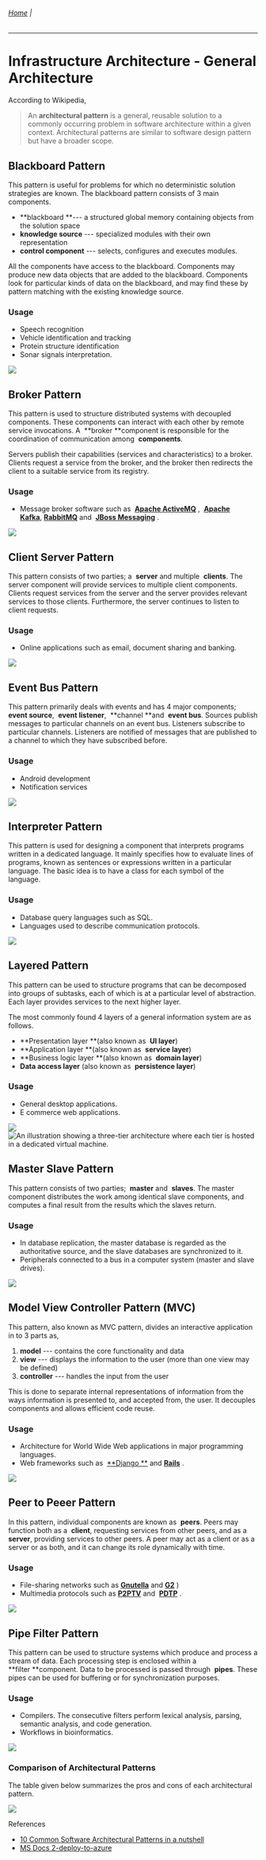 ###### [Home](https://github.com/RyKaj/Documentation/blob/master/README.md) | 
------------


Infrastructure Architecture - General Architecture
================================================
 
According to Wikipedia,

> An **architectural pattern** is a general, reusable solution to a commonly occurring problem in software architecture within a given context. Architectural patterns are similar to software design pattern but have a broader scope.

Blackboard Pattern
------------------

This pattern is useful for problems for which no deterministic solution
strategies are known. The blackboard pattern consists of 3 main
components.

-   **blackboard **--- a structured global memory containing objects from the solution space
-   **knowledge source** --- specialized modules with their own representation
-   **control component** --- selects, configures and executes modules.

All the components have access to the blackboard. Components may produce new data objects that are added to the blackboard. Components look for particular kinds of data on the blackboard, and may find these by pattern matching with the existing knowledge source.

### Usage

-   Speech recognition
-   Vehicle identification and tracking
-   Protein structure identification
-   Sonar signals interpretation.

![](https://miro.medium.com/max/530/1*ArbMx7A21I47llvwUTiSDg.png)

Broker Pattern
--------------

This pattern is used to structure distributed systems with decoupled components. These components can interact with each other by remote service invocations. A  **broker **component is responsible for the coordination of communication among  **components**.

Servers publish their capabilities (services and characteristics) to a broker. Clients request a service from the broker, and the broker then redirects the client to a suitable service from its registry.

### Usage

-   Message broker software such as  [**Apache ActiveMQ**](https://en.wikipedia.org/wiki/Apache_ActiveMQ) ,  [**Apache Kafka**](https://en.wikipedia.org/wiki/Apache_Kafka), [**RabbitMQ**](https://en.wikipedia.org/wiki/RabbitMQ) and  [**JBoss Messaging**](https://en.wikipedia.org/wiki/JBoss_Messaging) .

![](https://miro.medium.com/max/700/1*1qRQZjLRAd0yY_T9p2OgBw.png)

Client Server Pattern
---------------------

This pattern consists of two parties; a  **server** and multiple  **clients**. The server component will provide services to multiple client components. Clients request services from the server and the server provides relevant services to those clients. Furthermore, the server continues to listen to client requests.

### Usage

-   Online applications such as email, document sharing and banking.

![](https://miro.medium.com/max/284/1*4xX_WQQuD2u0PMK5bcWFkQ.png)

Event Bus Pattern
-----------------

This pattern primarily deals with events and has 4 major components;  **event source**,  **event listener**,  **channel **and  **event bus**. Sources publish messages to particular channels on an event bus. Listeners subscribe to particular channels. Listeners are notified of messages that are published to a channel to which they have subscribed before.

### Usage

-   Android development
-   Notification services

![](https://miro.medium.com/max/632/1*DOZ4nVR9zkJm-EnXT3KOGQ.png)

Interpreter Pattern
-------------------

This pattern is used for designing a component that interprets programs written in a dedicated language. It mainly specifies how to evaluate lines of programs, known as sentences or expressions written in a particular language. The basic idea is to have a class for each symbol of the language.

### Usage

-   Database query languages such as SQL.
-   Languages used to describe communication protocols.

![](https://miro.medium.com/max/660/1*DrC3T5R4SsdcQY6aXLCRZA.png)

Layered Pattern
---------------

This pattern can be used to structure programs that can be decomposed into groups of subtasks, each of which is at a particular level of abstraction. Each layer provides services to the next higher layer.

The most commonly found 4 layers of a general information system are as follows.

-   **Presentation layer **(also known as  **UI layer**)
-   **Application layer **(also known as  **service layer**)
-   **Business logic layer **(also known as  **domain layer**)
-   **Data access layer** (also known as  **persistence layer**)

### Usage

-   General desktop applications.
-   E commerce web applications.

![](https://miro.medium.com/max/188/1*jMWk_JqqyyloVPhTs_Zd1A.png)![An illustration showing a three-tier architecture where each tier is hosted in a dedicated virtual machine.](https://docs.microsoft.com/en-us/learn/modules/intro-to-azure-networking/media/2-three-tier.png)

Master Slave Pattern
--------------------

This pattern consists of two parties;  **master** and  **slaves**. The master component distributes the work among identical slave components, and computes a final result from the results which the slaves return.

### Usage

-   In database replication, the master database is regarded as the authoritative source, and the slave databases are synchronized to it.
-   Peripherals connected to a bus in a computer system (master and slave drives).

![](https://miro.medium.com/max/542/1*lsK9QntZl2d5oLojwRGXDg.png)

Model View Controller Pattern (MVC)
-----------------------------------

This pattern, also known as MVC pattern, divides an interactive application in to 3 parts as,

1.  **model** --- contains the core functionality and data
2.  **view** --- displays the information to the user (more than one view may be defined)
3.  **controller** --- handles the input from the user

This is done to separate internal representations of information from the ways information is presented to, and accepted from, the user. It decouples components and allows efficient code reuse.

### Usage 

-   Architecture for World Wide Web applications in major programming languages.
-   Web frameworks such as  [**Django **](https://en.wikipedia.org/wiki/Django_(web_framework)) and [**Rails**](https://en.wikipedia.org/wiki/Ruby_on_Rails) .

![](https://miro.medium.com/max/700/1*OP0CS6O5Sb66jpc-H-IuRQ.png)

Peer to Peeer Pattern
---------------------

In this pattern, individual components are known as  **peers**. Peers may function both as a  **client**, requesting services from other peers, and as a  **server**, providing services to other peers. A peer may act as a client or as a server or as both, and it can change its role dynamically with time.

### Usage

-   File-sharing networks such as [**Gnutella**](https://en.wikipedia.org/wiki/Gnutella) and [**G2**](https://en.wikipedia.org/wiki/Gnutella2) )
-   Multimedia protocols such as [**P2PTV**](https://en.wikipedia.org/wiki/P2PTV) and  [**PDTP**](https://en.wikipedia.org/wiki/Peer_Distributed_Transfer_Protocol) .

![](https://miro.medium.com/max/260/1*ROvkckSTw1UncrbQSmUJUQ.png)

Pipe Filter Pattern
-------------------

This pattern can be used to structure systems which produce and process a stream of data. Each processing step is enclosed within a  **filter **component. Data to be processed is passed through  **pipes**. These pipes can be used for buffering or for synchronization purposes.

### Usage

-   Compilers. The consecutive filters perform lexical analysis, parsing, semantic analysis, and code generation.
-   Workflows in bioinformatics.

![](https://miro.medium.com/max/700/1*qikehZcDhhl_wWsqeI_nvg.png)

### Comparison of Architectural Patterns

The table given below summarizes the pros and cons of each architectural pattern.

![](https://miro.medium.com/max/1000/1*Z9dKeyf6yi0nFMaUZF1P3Q.png)

References
-   [10 Common Software Architectural Patterns in a nutshell](https://towardsdatascience.com/10-common-software-architectural-patterns-in-a-nutshell-a0b47a1e9013)
-   [MS Docs 2-deploy-to-azure](https://docs.microsoft.com/en-us/learn/modules/intro-to-azure-networking/2-deploy-to-azure)
